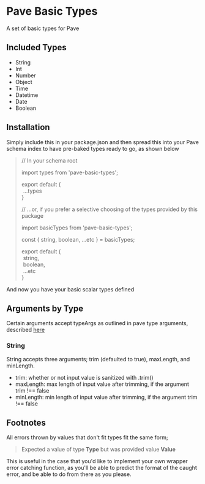 # Pave Basic Types
A set of basic types for Pave

## Included Types

- String
- Int
- Number
- Object
- Time
- Datetime
- Date
- Boolean

## Installation

Simply include this in your package.json and then spread this into your Pave schema index to have pre-baked types ready to go, as shown below


> // In your schema root
>
> import types from 'pave-basic-types';
>
> export default {<br>
> &nbsp;...types<br>
> }
>
> // ...or, if you prefer a selective choosing of the types provided by this package
> 
> import basicTypes from 'pave-basic-types';
>
> const { string, boolean, ...etc } = basicTypes;
>
> export default {<br>
> &nbsp;string,<br>
> &nbsp;boolean,<br>
> &nbsp;...etc<br>
> }

And now you have your basic scalar types defined

## Arguments by Type

Certain arguments accept typeArgs as outlined in pave type arguments, described [here](https://pavejs.org/docs/schemas-and-types/scalar-types/#arguments-typeargs)

### String

String accepts three arguments; trim (defaulted to true), maxLength, and minLength.

- trim: whether or not input value is sanitized with .trim()
- maxLength: max length of input value after trimming, if the argument trim !== false
- minLength: min length of input value after trimming, if the argument trim !== false 

## Footnotes

All errors thrown by values that don't fit types fit the same form;

> Expected a value of type **Type** but was provided value **Value**

This is useful in the case that you'd like to implement your own wrapper error catching function, as you'll be able to predict the format of the caught error, and be able to do from there as you please.
